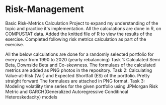 # Risk-Management
Basic Risk-Metrics Calculation Project to expand my understanding of the topic and practice it's implementation. All the calculations are done in R, on COMPUSTAT data. 
Added the knitted file of R to view the results of the exercise.
Completed following risk metrics calculation as part of the exercise.

All the below calculations are done for a randomly selected portfolio for every year from 1990 to 2020 (yearly rebalancing)
Task 1: Calculated Semi Beta, Downside Beta and Co-skewness. The formulaes of the calculated metrics are added as PNG photos in the repository.
Task 2: Calculating Value-at-Risk (Var) and Expected Shortfall (ES) of the portfolio. Pretty straight forward The formulaes are attached in PNG format.
Task 3: Modeling volatility time series for the given portfolio using JPMorgan Risk Metric and GARCH(Generalized Autoregressive Conditinoal Heteroskedacity) models
